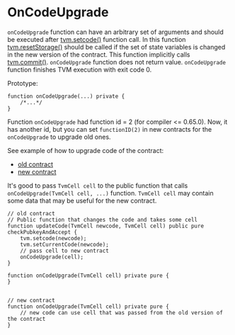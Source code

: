 # OnCodeUpgrade

`onCodeUpgrade` function can have an arbitrary set of arguments and should be executed after [tvm.setcode()](../api-functions-and-members/tvm-namespace.md#setcode) function call. In this function [tvm.resetStorage()](../api-functions-and-members/misc-functions-from-tvm.md#resetstorage) should be called if the set of state variables is changed in the new version of the contract. This function implicitly calls [tvm.commit()](../api-functions-and-members/tvm-namespace.md#commit). `onCodeUpgrade` function does not return value. `onCodeUpgrade` function finishes TVM execution with exit code 0.

Prototype:

```solidity
function onCodeUpgrade(...) private {
    /*...*/
}
```

Function `onCodeUpgrade` had function id = 2 (for compiler <= 0.65.0). Now, it has another id, but you can set `functionID(2)` in new contracts for the `onCodeUpgrade` to upgrade old ones.

See example of how to upgrade code of the contract:

* [old contract](https://github.com/tonlabs/samples/blob/master/solidity/12\_BadContract.sol)
* [new contract](https://github.com/tonlabs/samples/blob/master/solidity/12\_NewVersion.sol)

It's good to pass `TvmCell cell` to the public function that calls `onCodeUpgrade(TvmCell cell, ...)` function. `TvmCell cell` may contain some data that may be useful for the new contract.

```solidity
// old contract
// Public function that changes the code and takes some cell
function updateCode(TvmCell newcode, TvmCell cell) public pure checkPubkeyAndAccept {
    tvm.setcode(newcode);
    tvm.setCurrentCode(newcode);
    // pass cell to new contract
    onCodeUpgrade(cell);
}

function onCodeUpgrade(TvmCell cell) private pure {
}


// new contract
function onCodeUpgrade(TvmCell cell) private pure {
    // new code can use cell that was passed from the old version of the contract
}
```
